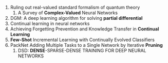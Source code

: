 

1. Ruling out real-valued standard formalism of quantum theory
   1. A Survey of **Complex-Valued** Neural Networks
2. DGM: A deep learning algorithm for solving **partial differential**
3. Continual learning in neural networks
4. Achieving Forgetting Prevention and Knowledge Transfer in **Continual Learning**
5. **Few-Shot** Incremental Learning with Continually Evolved Classifiers
6. PackNet Adding Multiple Tasks to a Single Network by Iterative **Pruning**
   1. DSD: **DENSE**-SPARSE-DENSE TRAINING FOR DEEP NEURAL NETWORKS

